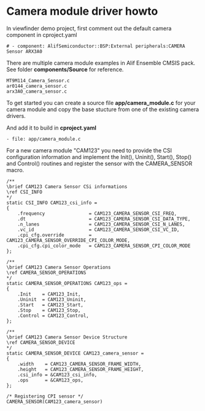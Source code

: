 # Camera module driver howto

In viewfinder demo project, first comment out the default camera component in cproject.yaml

```
# - component: AlifSemiconductor::BSP:External peripherals:CAMERA Sensor ARX3A0
```

There are multiple camera module examples in Alif Ensemble CMSIS pack.
See folder **components/Source** for reference.

```
MT9M114_Camera_Sensor.c
ar0144_camera_sensor.c
arx3A0_camera_sensor.c
```

To get started you can create a source file **app/camera_module.c** for your camera module and copy the base stucture from one of the existing camera drivers.

And add it to build in **cproject.yaml**

```
- file: app/camera_module.c
```

For a new camera module "CAM123" you need to provide the CSI configuration information and implement the Init(), Uninit(), Start(), Stop() and Control() routines and register the sensor with the CAMERA_SENSOR macro.

```
/**
\brief CAM123 Camera Sensor CSi informations
\ref CSI_INFO
*/
static CSI_INFO CAM123_csi_info =
{
    .frequency                = CAM123_CAMERA_SENSOR_CSI_FREQ,
    .dt                       = CAM123_CAMERA_SENSOR_CSI_DATA_TYPE,
    .n_lanes                  = CAM123_CAMERA_SENSOR_CSI_N_LANES,
    .vc_id                    = CAM123_CAMERA_SENSOR_CSI_VC_ID,
    .cpi_cfg.override         = CAM123_CAMERA_SENSOR_OVERRIDE_CPI_COLOR_MODE,
    .cpi_cfg.cpi_color_mode   = CAM123_CAMERA_SENSOR_CPI_COLOR_MODE
};

/**
\brief CAM123 Camera Sensor Operations
\ref CAMERA_SENSOR_OPERATIONS
*/
static CAMERA_SENSOR_OPERATIONS CAM123_ops =
{
    .Init    = CAM123_Init,
    .Uninit  = CAM123_Uninit,
    .Start   = CAM123_Start,
    .Stop    = CAM123_Stop,
    .Control = CAM123_Control,
};

/**
\brief CAM123 Camera Sensor Device Structure
\ref CAMERA_SENSOR_DEVICE
*/
static CAMERA_SENSOR_DEVICE CAM123_camera_sensor =
{
    .width    = CAM123_CAMERA_SENSOR_FRAME_WIDTH,
    .height   = CAM123_CAMERA_SENSOR_FRAME_HEIGHT,
    .csi_info = &CAM123_csi_info,
    .ops      = &CAM123_ops,
};

/* Registering CPI sensor */
CAMERA_SENSOR(CAM123_camera_sensor)
```
